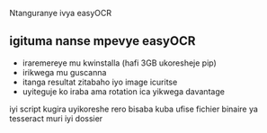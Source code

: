 Ntanguranye ivya easyOCR

igituma nanse mpevye easyOCR
----------------------------

- iraremereye mu kwinstalla (hafi 3GB ukoresheje pip)
- irikwega mu guscanna
- itanga resultat zitabaho iyo image icuritse
- uyiteguje ko iraba ama rotation ica yikwega davantage

iyi script kugira uyikoreshe rero bisaba kuba ufise fichier binaire ya tesseract muri iyi dossier